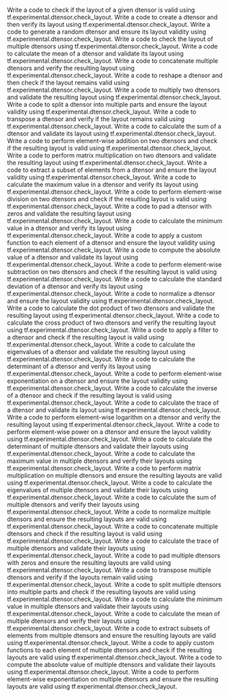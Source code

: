 Write a code to check if the layout of a given dtensor is valid using tf.experimental.dtensor.check_layout.
Write a code to create a dtensor and then verify its layout using tf.experimental.dtensor.check_layout.
Write a code to generate a random dtensor and ensure its layout validity using tf.experimental.dtensor.check_layout.
Write a code to check the layout of multiple dtensors using tf.experimental.dtensor.check_layout.
Write a code to calculate the mean of a dtensor and validate its layout using tf.experimental.dtensor.check_layout.
Write a code to concatenate multiple dtensors and verify the resulting layout using tf.experimental.dtensor.check_layout.
Write a code to reshape a dtensor and then check if the layout remains valid using tf.experimental.dtensor.check_layout.
Write a code to multiply two dtensors and validate the resulting layout using tf.experimental.dtensor.check_layout.
Write a code to split a dtensor into multiple parts and ensure the layout validity using tf.experimental.dtensor.check_layout.
Write a code to transpose a dtensor and verify if the layout remains valid using tf.experimental.dtensor.check_layout.
Write a code to calculate the sum of a dtensor and validate its layout using tf.experimental.dtensor.check_layout.
Write a code to perform element-wise addition on two dtensors and check if the resulting layout is valid using tf.experimental.dtensor.check_layout.
Write a code to perform matrix multiplication on two dtensors and validate the resulting layout using tf.experimental.dtensor.check_layout.
Write a code to extract a subset of elements from a dtensor and ensure the layout validity using tf.experimental.dtensor.check_layout.
Write a code to calculate the maximum value in a dtensor and verify its layout using tf.experimental.dtensor.check_layout.
Write a code to perform element-wise division on two dtensors and check if the resulting layout is valid using tf.experimental.dtensor.check_layout.
Write a code to pad a dtensor with zeros and validate the resulting layout using tf.experimental.dtensor.check_layout.
Write a code to calculate the minimum value in a dtensor and verify its layout using tf.experimental.dtensor.check_layout.
Write a code to apply a custom function to each element of a dtensor and ensure the layout validity using tf.experimental.dtensor.check_layout.
Write a code to compute the absolute value of a dtensor and validate its layout using tf.experimental.dtensor.check_layout.
Write a code to perform element-wise subtraction on two dtensors and check if the resulting layout is valid using tf.experimental.dtensor.check_layout.
Write a code to calculate the standard deviation of a dtensor and verify its layout using tf.experimental.dtensor.check_layout.
Write a code to normalize a dtensor and ensure the layout validity using tf.experimental.dtensor.check_layout.
Write a code to calculate the dot product of two dtensors and validate the resulting layout using tf.experimental.dtensor.check_layout.
Write a code to calculate the cross product of two dtensors and verify the resulting layout using tf.experimental.dtensor.check_layout.
Write a code to apply a filter to a dtensor and check if the resulting layout is valid using tf.experimental.dtensor.check_layout.
Write a code to calculate the eigenvalues of a dtensor and validate the resulting layout using tf.experimental.dtensor.check_layout.
Write a code to calculate the determinant of a dtensor and verify its layout using tf.experimental.dtensor.check_layout.
Write a code to perform element-wise exponentiation on a dtensor and ensure the layout validity using tf.experimental.dtensor.check_layout.
Write a code to calculate the inverse of a dtensor and check if the resulting layout is valid using tf.experimental.dtensor.check_layout.
Write a code to calculate the trace of a dtensor and validate its layout using tf.experimental.dtensor.check_layout.
Write a code to perform element-wise logarithm on a dtensor and verify the resulting layout using tf.experimental.dtensor.check_layout.
Write a code to perform element-wise power on a dtensor and ensure the layout validity using tf.experimental.dtensor.check_layout.
Write a code to calculate the determinant of multiple dtensors and validate their layouts using tf.experimental.dtensor.check_layout.
Write a code to calculate the maximum value in multiple dtensors and verify their layouts using tf.experimental.dtensor.check_layout.
Write a code to perform matrix multiplication on multiple dtensors and ensure the resulting layouts are valid using tf.experimental.dtensor.check_layout.
Write a code to calculate the eigenvalues of multiple dtensors and validate their layouts using tf.experimental.dtensor.check_layout.
Write a code to calculate the sum of multiple dtensors and verify their layouts using tf.experimental.dtensor.check_layout.
Write a code to normalize multiple dtensors and ensure the resulting layouts are valid using tf.experimental.dtensor.check_layout.
Write a code to concatenate multiple dtensors and check if the resulting layout is valid using tf.experimental.dtensor.check_layout.
Write a code to calculate the trace of multiple dtensors and validate their layouts using tf.experimental.dtensor.check_layout.
Write a code to pad multiple dtensors with zeros and ensure the resulting layouts are valid using tf.experimental.dtensor.check_layout.
Write a code to transpose multiple dtensors and verify if the layouts remain valid using tf.experimental.dtensor.check_layout.
Write a code to split multiple dtensors into multiple parts and check if the resulting layouts are valid using tf.experimental.dtensor.check_layout.
Write a code to calculate the minimum value in multiple dtensors and validate their layouts using tf.experimental.dtensor.check_layout.
Write a code to calculate the mean of multiple dtensors and verify their layouts using tf.experimental.dtensor.check_layout.
Write a code to extract subsets of elements from multiple dtensors and ensure the resulting layouts are valid using tf.experimental.dtensor.check_layout.
Write a code to apply custom functions to each element of multiple dtensors and check if the resulting layouts are valid using tf.experimental.dtensor.check_layout.
Write a code to compute the absolute value of multiple dtensors and validate their layouts using tf.experimental.dtensor.check_layout.
Write a code to perform element-wise exponentiation on multiple dtensors and ensure the resulting layouts are valid using tf.experimental.dtensor.check_layout.